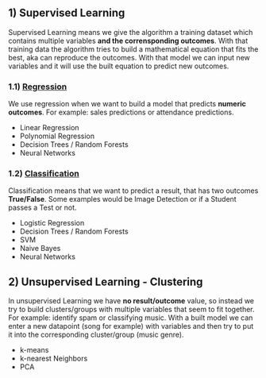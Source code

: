 ## 1) Supervised Learning
Supervised Learning means we give the algorithm a training dataset which contains multiple variables __and the corrensponding outcomes__. With that training data the algorithm tries to build a mathematical equation that fits the best, aka can reproduce the outcomes. With that model we can input new variables and it will use the built equation to predict new outcomes.

### 1.1) [Regression](https://github.com/sebastian-sl/Basics/blob/main/01%20DATA%20SCIENCE/ML/SKLEARN/1.1%20Supervised%20-%20Regression.ipynb)
We use regression when we want to build a model that predicts __numeric outcomes__. For example: sales predictions or attendance predictions.  

* Linear Regression
* Polynomial Regression
* Decision Trees / Random Forests
* Neural Networks

### 1.2) [Classification](https://github.com/sebastian-sl/Basics/blob/main/01%20DATA%20SCIENCE/ML/SKLEARN/1.2%20Supervised%20-%20Classification.ipynb)
Classification means that we want to predict a result, that has two outcomes __True/False__. Some examples would be Image Detection or if a Student passes a Test or not.

* Logistic Regression
* Decision Trees / Random Forests
* SVM
* Naive Bayes
* Neural Networks

## 2) Unsupervised Learning - Clustering
In unsupervised Learning we have __no result/outcome__ value, so instead we try to build clusters/groups with multiple variables that seem to fit together.  For example: identify spam or classifying music. With a built model we can enter a new datapoint (song for example) with variables and then try to put it into the corresponding cluster/group (music genre).

* k-means
* k-nearest Neighbors
* PCA
